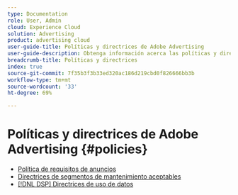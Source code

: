 ```yaml
---
type: Documentation
role: User, Admin
cloud: Experience Cloud
solution: Advertising
product: advertising cloud
user-guide-title: Políticas y directrices de Adobe Advertising
user-guide-description: Obtenga información acerca las políticas y directrices para Advertising DSP y [!DNL Advertising Search, Social, & Commerce].
breadcrumb-title: Políticas y directrices
index: true
source-git-commit: 7f35b3f3b33ed320ac186d219cbd0f826666bb3b
workflow-type: tm+mt
source-wordcount: '33'
ht-degree: 69%

---
```



# Políticas y directrices de Adobe Advertising  {#policies}

+ [Política de requisitos de anuncios](/help/policies/ad-requirements-policy.md)
+ [Directrices de segmentos de mantenimiento aceptables](/help/policies/health-segment-guidelines.md)
+ [[!DNL DSP] Directrices de uso de datos](/help/policies/data-usage-guidelines.md)
